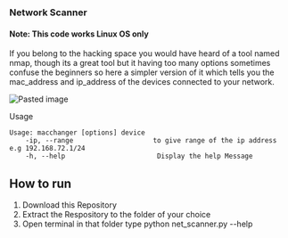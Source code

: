 ### Network Scanner

#### Note: This code works Linux OS only

If you belong to the hacking space you would have heard of a tool named nmap, though its a great tool but it having too many options sometimes confuse the beginners so here a simpler version of it which tells you the mac_address and ip_address of the devices connected to your network.


![Pasted image](https://github.com/user-attachments/assets/38bdeec2-3e90-4572-8e41-0ad90b160164)

Usage


```
Usage: macchanger [options] device
    -ip, --range                    to give range of the ip address e.g 192.168.72.1/24
    -h, --help                       Display the help Message

```

How to run 
---

1. Download this Repository 
2. Extract the Respository to the folder of your choice
3. Open terminal in that folder type python net_scanner.py --help
